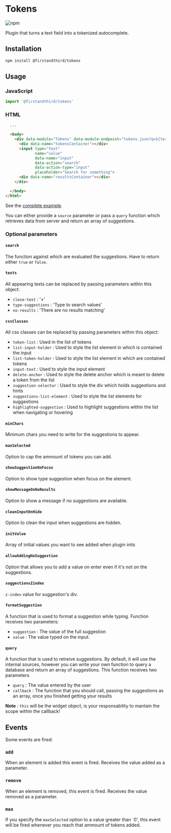 # Tokens

![npm](https://img.shields.io/npm/v/@firstandthird/tokens.svg)

Plugin that turns a text field into a tokenized autocomplete.

## Installation

```sh
npm install @firstandthird/tokens
```

## Usage

### JavaScript

```js
import '@firstandthird/tokens'
```

### HTML

```html
  ...

  <body>
    <div data-module="Tokens" data-module-endpoint="tokens.json?q=${term}" data-module-strict="false" data-action="focus" data-module-initial="One, Two">
      <div data-name="tokensContainer"></div>
      <input type="text"
             name="value"
             data-name="input"
             data-action="search"
             data-action-type="input"
             placeholder="Search for something">
      <div data-name="resultsContainer"></div>
    </div>

  </body>
</html>
```

See the [complete example](./example/index.html).

You can either provide a `source` parameter or pass a `query` function which retrieves data from server and return an array of suggestions.

### Optional parameters

#### `search`

The function against which are evaluated the suggestions. Have to return either `true` or `false`.

#### `texts`

All appearing texts can be replaced by passing parameters within this object:

* `close-text` : '×'
* `type-suggestions` : 'Type to search values'
* `no-results` : 'There are no results matching'

#### `cssClasses`

All css classes can be replaced by passing parameters within this object:

* `token-list` : Used in the list of tokens
* `list-input-holder` : Used to style the list element in which is contained the input
* `list-token-holder` : Used to style the list element in which are contained tokens
* `input-text` : Used to style the input element
* `delete-anchor` : Used to style the delete anchor which is meant to delete a token from the list
* `suggestion-selector` : Used to style the div which holds suggestions and hints
* `suggestions-list-element` : Used to style the list elements for suggestions
* `highlighted-suggestion` : Used to highlight suggestions within the list when navigating or hovering

#### `minChars`

Minimum chars you need to write for the suggestions to appear.

#### `maxSelected`

Option to cap the ammount of tokens you can add.

#### `showSuggestionOnFocus`

Option to show type suggestion when focus on the element.

#### `showMessageOnNoResults`

Option to show a message if no suggestions are available.

#### `cleanInputOnHide`

Option to clean the input when suggestions are hidden.

#### `initValue`

Array of initial values you want to see added when plugin inits

#### `allowAddingNoSuggestion`

Option that allows you to add a value on enter even if it's not on the suggestions.

#### `suggestionsZindex`

`z-index` value for suggestion's div.

#### `formatSuggestion`

A function that is used to format a suggestion while typing. Function receives two parameters:

* `suggestion` : The value of the full suggestion
* `value` : The value typed on the input.

#### `query`

A function that is used to retreive suggestions. By default, it will use the internal sources, however you can write your
own function to query a database and return an array of suggestions. This function receives two parameters

* `query` : The value entered by the user
* `callback` : The function that you should call, passing the suggestions as an array, once you finished getting your results

**Note** : `this` will be the widget object, is your responsability to mantain the scope within the callback!

## Events

Some events are fired:

### `add`

When an element is added this event is fired. Receives the value added as a parameter.

### `remove`

When an element is removed, this event is fired. Receives the value removed as a parameter.

### `max`

If you specify the `maxSelected` option to a value greater than `0', this event will be fired whenever you reach that
 ammount of tokens added.
